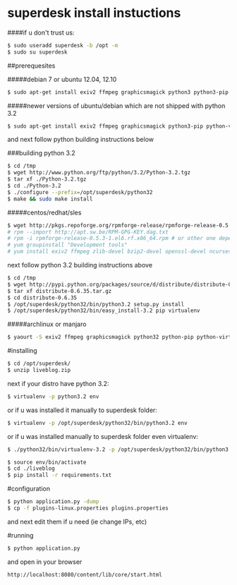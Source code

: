 superdesk install instuctions
==============

####if u don't trust us:

```sh
$ sudo useradd superdesk -b /opt -m
$ sudo su superdesk
```

##prerequesites

#####debian 7 or ubuntu 12.04, 12.10

```sh
$ sudo apt-get install exiv2 ffmpeg graphicsmagick python3 python3-pip python-virtualenv
```

#####newer versions of ubuntu/debian which are not shipped with python 3.2

```sh
$ sudo apt-get install exiv2 ffmpeg graphicsmagick python3-pip python-virtualenv
```
and next follow python building instructions below

###building python 3.2

```sh
$ cd /tmp
$ wget http://www.python.org/ftp/python/3.2/Python-3.2.tgz
$ tar xf ./Python-3.2.tgz
$ cd ./Python-3.2
$ ./configure --prefix=/opt/superdesk/python32
$ make && sudo make install
```
#####centos/redhat/sles

```sh
$ wget http://pkgs.repoforge.org/rpmforge-release/rpmforge-release-0.5.3-1.el6.rf.x86_64.rpm # or other one depending your distirution
# rpm --import http://apt.sw.be/RPM-GPG-KEY.dag.txt
# rpm -i rpmforge-release-0.5.3-1.el6.rf.x86_64.rpm # or other one depending your distirution
# yum groupinstall "Development tools"
# yum install exiv2 ffmpeg zlib-devel bzip2-devel openssl-devel ncurses-devel sqlite-devel readline-devel tk-devel
```
next follow python 3.2 building instructions above
```sh
$ cd /tmp
$ wget http://pypi.python.org/packages/source/d/distribute/distribute-0.6.35.tar.gz --no-check-certificate
$ tar xf distribute-0.6.35.tar.gz
$ cd distribute-0.6.35
$ /opt/superdesk/python32/bin/python3.2 setup.py install
$ /opt/superdesk/python32/bin/easy_install-3.2 pip virtualenv
```

#####archlinux or manjaro

```sh
$ yaourt -S exiv2 ffmpeg graphicsmagick python32 python-pip python-virtualenv
```

#installing

```sh
$ cd /opt/superdesk/
$ unzip liveblog.zip
```
next if your distro have python 3.2:
```sh
$ virtualenv -p python3.2 env
```
or if u was installed it manually to superdesk folder:
```sh
$ virtualenv -p /opt/superdesk/python32/bin/python3.2 env
```
or if u was installed manually to superdesk folder even virtualenv:
```sh
$ ./python32/bin/virtualenv-3.2 -p /opt/superdesk/python32/bin/python3.2 env
```

```sh
$ source env/bin/activate
$ cd ./liveblog
$ pip install -r requirements.txt
```

#configuration

```sh
$ python application.py -dump
$ cp -f plugins-linux.properties plugins.properties
```
and next edit them if u need (ie change IPs, etc)

#running

```sh
$ python application.py
```

and open in your browser
```
http://localhost:8080/content/lib/core/start.html
```
